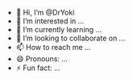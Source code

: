 - 👋 Hi, I’m @DrYoki
- 👀 I’m interested in ...
- 🌱 I’m currently learning ...
- 💞️ I’m looking to collaborate on ...
- 📫 How to reach me ...
- 😄 Pronouns: ...
- ⚡ Fun fact: ...

<!---
DrYoki/DrYoki is a ✨ special ✨ repository because its `README.md` (this file) appears on your GitHub profile.
You can click the Preview link to take a look at your changes.
--->
